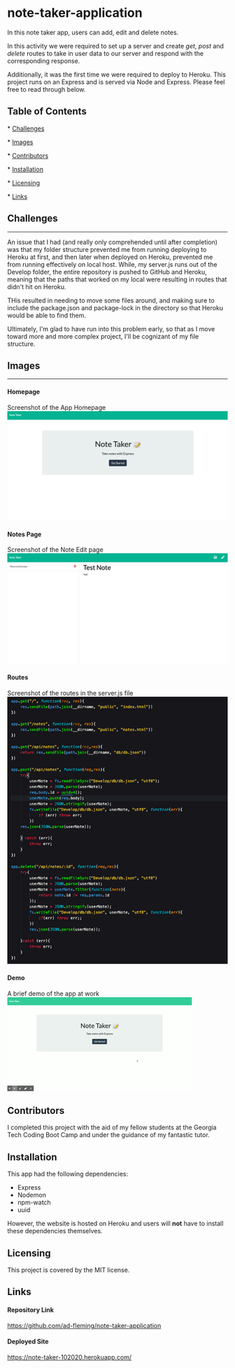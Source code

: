 # note-taker-application
In this note taker app, users can add, edit and delete notes.

In this activity we were required to set up a server and create _get_, _post_ and _delete_ routes to take in user data to our server and respond with the corresponding response. 

Additionally, it was the first time we were required to deploy to Heroku. This project runs on an Express and is served via Node and Express. Please feel free to read through below. 

## Table of Contents

\* [Challenges](##Challenges)

\* [Images](##Images)

\* [Contributors](##Contributors)

\* [Installation](##Installation)

\* [Licensing](##Licesnsing)

\* [Links](##Links)


## Challenges
<hr>
An issue that I had (and really only comprehended until after completion) was that my folder structure prevented me from running deploying to Heroku at first, and then later when deployed on Heroku, prevented me from running effectively on local host. While, my server.js runs out of the Develop folder, the entire repository is pushed to GitHub and Heroku, meaning that the paths that worked on my local were resulting in routes that didn't hit on Heroku. 

THis resulted in needing to move some files around, and making sure to include the package.json and package-lock in the directory so that Heroku would be able to find them. 

Ultimately, I'm glad to have run into this problem early, so that as I move toward more and more complex project, I'll be cognizant of my file structure.

## Images 
<hr>

#### Homepage
Screenshot of the App Homepage
![homepage](Assets/landingpage.png)

#### Notes Page
Screenshot of the Note Edit page
![notepage](Assets/notepage.png)


#### Routes
Screenshot of the routes in the server.js file
![Routes](Assets/routes.png)

#### Demo
A brief demo of the app at work
![Demo](Assets/demo.gif)


## Contributors
I completed this project with the aid of my fellow students at the Georgia Tech Coding Boot Camp and under the guidance of my fantastic tutor. 

## Installation

This app had the following dependencies:

* Express
* Nodemon
* npm-watch
* uuid

However, the website is hosted on Heroku and users will __not__ have to install these dependencies themselves.



## Licensing
This project is covered by the MIT license.

## Links

#### Repository Link
https://github.com/ad-fleming/note-taker-application
#### Deployed Site
https://note-taker-102020.herokuapp.com/



